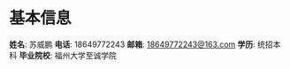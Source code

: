 # 基本信息
**姓名**: 苏威鹏
**电话**: 18649772243
**邮箱**: 18649772243@163.com
**学历**: 统招本科
**毕业院校**: 福州大学至诚学院

